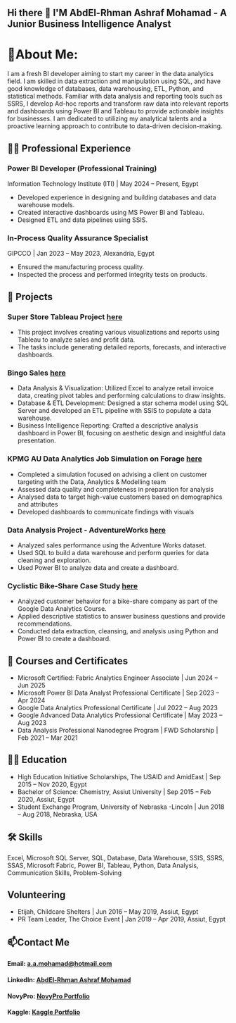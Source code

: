## Hi there 👋 I'M AbdEl-Rhman Ashraf Mohamad - A Junior  Business Intelligence Analyst

<!--
**AbdEl-RhmanMohamad/AbdEl-RhmanMohamad** is a ✨ _special_ ✨ repository because its `README.md` (this file) appears on your GitHub profile.

Here are some ideas to get you started:

- 🔭 I’m currently working on ...
- 🌱 I’m currently learning ...
- 👯 I’m looking to collaborate on ...
- 🤔 I’m looking for help with ...
- 💬 Ask me about ...
- 📫 How to reach me: ...
- 😄 Pronouns: ...
- ⚡ Fun fact: ...
-->
# 

# 🔭About Me:
I am a fresh BI developer aiming to start my career in the data analytics field. I am skilled in data extraction and manipulation using SQL, and have good knowledge of databases, data warehousing, ETL, Python, and statistical methods. Familiar with data analysis and reporting tools such as SSRS, I develop Ad-hoc reports and transform raw data into relevant reports and dashboards using Power BI and Tableau to provide actionable insights for businesses. I am dedicated to utilizing my analytical talents and a proactive learning approach to contribute to data-driven decision-making.

## 👨‍💻 Professional Experience
### Power BI Developer (Professional Training)
Information Technology Institute (ITI) | May 2024 – Present, Egypt

- Developed experience in designing and building databases and data warehouse models.
- Created interactive dashboards using MS Power BI and Tableau.
- Designed ETL and data pipelines using SSIS.


### In-Process Quality Assurance Specialist
GIPCCO | Jan 2023 – May 2023, Alexandria, Egypt

- Ensured the manufacturing process quality.
- Inspected the process and performed integrity tests on products.


## :mag_right: Projects

### Super Store Tableau Project [here](https://github.com/AbdEl-RhmanMohamad/Sales-Analysis-Using-Tableau)
- This project involves creating various visualizations and reports using Tableau to analyze sales and profit data.
- The tasks include generating detailed reports, forecasts, and interactive dashboards.

### Bingo Sales [here](https://github.com/AbdEl-RhmanMohamad/Bingo-Sales-Data-Analysis-Project)
- Data Analysis & Visualization: Utilized Excel to analyze retail invoice data, creating pivot tables and performing calculations to draw insights.
- Database & ETL Development: Designed a star schema model using SQL Server and developed an ETL pipeline with SSIS to populate a data warehouse.
- Business Intelligence Reporting: Crafted a descriptive analysis dashboard in Power BI, focusing on aesthetic design and insightful data presentation.

### KPMG AU Data Analytics Job Simulation on Forage [here](https://github.com/AbdEl-RhmanMohamad/KPMG-AU-Data-Analytics)
- Completed a simulation focused on advising a client on customer targeting with the Data, Analytics & Modelling team
- Assessed data quality and completeness in preparation for analysis
- Analysed data to target high-value customers based on demographics and attributes
- Developed dashboards to communicate findings with visuals

### Data Analysis Project - AdventureWorks [here](https://github.com/AbdEl-RhmanMohamad/Data-Analysis-Project-AdvantureWorks)
- Analyzed sales performance using the Adventure Works dataset.
- Used SQL to build a data warehouse and perform queries for data cleaning and exploration.
- Used Power BI to analyze data and create a dashboard.

### Cyclistic Bike-Share Case Study [here](https://github.com/AbdEl-RhmanMohamad/Cyclistic-Bike-Share-Case-Study)
- Analyzed customer behavior for a bike-share company as part of the Google Data Analytics Course.
- Applied descriptive statistics to answer business questions and provide recommendations.
- Conducted data extraction, cleansing, and analysis using Python and Power BI to create a dashboard.


## :scroll: Courses and Certificates
- Microsoft Certified: Fabric Analytics Engineer Associate | Jun 2024 – Jun 2025
- Microsoft Power BI Data Analyst Professional Certificate | Sep 2023 – Apr 2024
- Google Data Analytics Professional Certificate | Jul 2022 – Aug 2023
- Google Advanced Data Analytics Professional Certificate | May 2023 – Aug 2023
- Data Analysis Professional Nanodegree Program | FWD Scholarship | Feb 2021 – Mar 2021


## :man_student: Education
- High Education Initiative Scholarships, The USAID and AmidEast | Sep 2015 – Nov 2020, Egypt
- Bachelor of Science: Chemistry, Assiut University | Sep 2015 – Feb 2020, Assiut, Egypt
- Student Exchange Program, University of Nebraska -Lincoln | Jun 2018 – Aug 2018, Nebraska, USA


## :hammer_and_wrench: Skills
Excel, Microsoft SQL Server, SQL, Database, Data Warehouse, SSIS, SSRS, SSAS, Microsoft Fabric, Power BI, Tableau, Python, Data Analysis, Communication Skills, Problem-Solving


## Volunteering
- Etijah, Childcare Shelters | Jun 2016 – May 2019, Assiut, Egypt
- PR Team Leader, The Choice Event | Jan 2019 – Apr 2019, Assiut, Egypt


## 📫Contact Me
#### Email: [a.a.mohamad@hotmail.com](a.a.mohamad@hotmail.com)
#### LinkedIn: [AbdEl-Rhman Ashraf Mohamad](https://www.linkedin.com/in/abdelrhmanmohamad/)
#### NovyPro: [NovyPro Portfolio](https://www.novypro.com/profile_projects/abdel-rhmanashraf)
#### Kaggle: [Kaggle Portfolio](https://www.kaggle.com/abdelrhmanashrafm)

